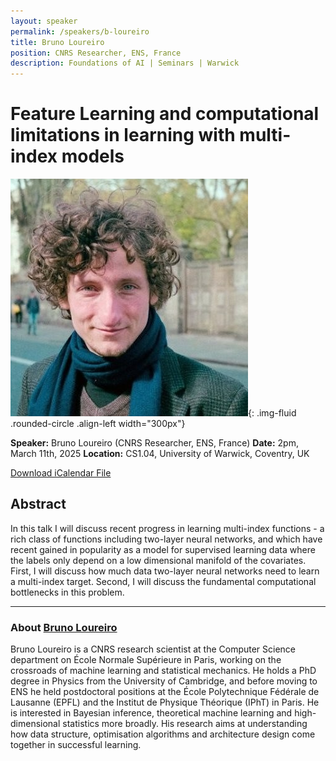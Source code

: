 ```yaml
---
layout: speaker
permalink: /speakers/b-loureiro
title: Bruno Loureiro
position: CNRS Researcher, ENS, France
description: Foundations of AI | Seminars | Warwick
---
```


# Feature Learning and computational limitations in learning with multi-index models

![Bruno Loureiro](/assets/img/loureiro.png){: .img-fluid .rounded-circle .align-left width="300px"}

**Speaker:** Bruno Loureiro (CNRS Researcher, ENS, France)
**Date:** 2pm, March 11th, 2025
**Location:** CS1.04, University of Warwick, Coventry, UK

[Download iCalendar File](/assets/ics/event.ics)

## Abstract

In this talk I will discuss recent progress in learning multi-index functions - a rich class of functions including two-layer neural networks, and which have recent gained in popularity as a model for supervised learning data where the labels only depend on a low dimensional manifold of the covariates. First, I will discuss how much data two-layer neural networks need to learn a multi-index target. Second, I will discuss the fundamental computational bottlenecks in this problem. 

---

### About [Bruno Loureiro](https://brloureiro.github.io)

Bruno Loureiro is a CNRS research scientist at the Computer Science department on École Normale Supérieure in Paris, working on the crossroads of machine learning and statistical mechanics. He holds a PhD degree in Physics from the University of Cambridge, and before moving to ENS he held postdoctoral positions at the École Polytechnique Fédérale de Lausanne (EPFL) and the Institut de Physique Théorique (IPhT) in Paris. He is interested in Bayesian inference, theoretical machine learning and high-dimensional statistics more broadly. His research aims at understanding how data structure, optimisation algorithms and architecture design come together in successful learning.
